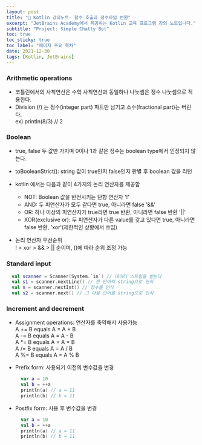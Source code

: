 ```yaml
---
layout: post
title: "📅 Kotlin 강의노트- 함수 호출과 정수타입 변환"
excerpt: "JetBrains Academy에서 제공하는 Kotlin 교육 프로그램 강의 노트입니다."
subtitle: "Project: Simple Chatty Bot"
toc: true
toc_sticky: true
toc_label: "페이지 주요 목차"
date: 2021-12-30
tags: [Kotlin, JetBrains]
---
```



### Arithmetic operations

- 코틀린에서의 사칙연산은 수학 사칙연산과 동일하나 나눗셈은 정수 나눗셈으로 적용한다.
- Division (/) 는 정수(integer part) 파트만 남기고 소수(fractional part)는 버린다.  
    ex) println(8/3) // 2

### Boolean

- true, false 두 값만 가지며 0이나 1과 같은 정수는 boolean type에서 인정되지 않는다.


- toBooleanStrict(): string 값이 true인지 false인지 판별 후 boolean 값을 리턴


- kotlin 에서는 다음과 같이 4가지의 논리 연산자를 제공함  
    - NOT: Boolean 값을 반전시키는 단항 연산자 '!'  
    - AND: 두 피연산자가 모두 같다면 true, 아니라면 false '&&'  
    - OR: 하나 이상의 피연산자가 true라면 true 반환, 아니라면 false 반환 '||'  
    - XOR(exclusive or): 두 피연산자가 다른 value를 갖고 있다면 true, 아니라면 false 반환, 'xor'(제한적인 상황에서 쓰임)


- 논리 연산자 우선순위  
  ! > xor > && > || 순이며, ()에 따라 순위 조정 가능

### Standard input

```kotlin
  val scanner = Scanner(System.`in`) // 데이터 스트림을 받는다
  val s1 = scanner.nextLine() // 한 단어씩 string으로 인식
  val n = scanner.nextInt() // 정수를 인식
  val s2 = scanner.next() // 그 다음 단어를 string으로 인식
```
### Increment and decrement

- Assignment operations: 연산자를 축약해서 사용가능  
  A += B equals A = A + B  
  A -= B equals A = A - B  
  A *= B equals A = A * B  
  A /= B equals A = A / B  
  A %= B equals A = A % B  


- Prefix form: 사용되기 이전의 변수값을 변경
  
    ```kotlin
      var a = 10
      val b = ++a
      println(a) // a = 11
      println(b) // b = 11
    ```
- Postfix form: 사용 후 변수값을 변경
      
  ```kotlin
    var a = 10
    val b = ++a
    println(a) // a = 11
    println(b) // b = 11
  ```
